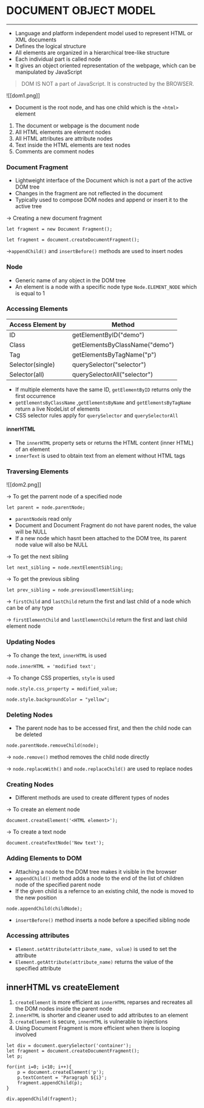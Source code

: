 # DOCUMENT OBJECT MODEL
----
- Language and platform independent model used to represent HTML or XML documents
- Defines the logical structure
- All elements are organized in a hierarchical tree-like structure
- Each individual part is called node
- It gives an object oriented representation of the webpage, which can be manipulated by JavaScript

> DOM IS NOT a part of JavaScript. It is constructed by the BROWSER.

![[dom1.png]]
- Document is the root node, and has one child which is the `<html>` element

1. The document or webpage is the document node
2. All HTML elements are element nodes
3. All HTML attributes are attribute nodes 
4. Text inside the HTML elements are text nodes
5. Comments are comment nodes

### Document Fragment
- Lightweight interface of the Document which is not a part of the active DOM tree
- Changes in the fragment are not reflected in the document
- Typically used to compose DOM nodes and append or insert it to the active tree

-> Creating a new document fragment
```
let fragment = new Document Fragment();
```

```
let fragment = document.createDocumentFragment();
```

->`appendChild()` and `insertBefore()` methods are used to insert nodes

### Node
- Generic name of any object in the DOM tree
- An element is a node with a specific node type `Node.ELEMENT_NODE` which is equal to 1


### Accessing Elements

| Access Element by | Method                         |
| ----------------- | ------------------------------ |
| ID                | getElementByID("demo")         |
| Class             | getElementsByClassName("demo") |
| Tag               | getElementsByTagName("p")      |
| Selector(single)  | querySelector("selector")      |
| Selector(all)     | querySelectorAll("selector")   |

- If multiple elements have the same ID,  `getElementByID` returns only the first occurrence
- `getElementsByClassName` ,`getElementsByName` and `getElementsByTagName` return a live NodeList of elements
- CSS selector rules apply for `querySelector` and `querySelectorAll`

#### innerHTML
- The `innerHTML` property sets or returns the HTML content (inner HTML) of an element
- `innerText` is used to obtain text from an element without HTML tags

### Traversing Elements

![[dom2.png]]

-> To get the parrent node of a specified node
```
let parent = node.parentNode;
```
- `parentNode`is read only
- Document and Document Fragment do not have parent nodes, the value will be NULL
- If a new node which hasnt been attached to the DOM tree, its parent node value will also be NULL

-> To get the next sibling 
```
let next_sibling = node.nextElementSibling;
```

-> To get the previous sibling
```
let prev_sibling = node.previousElementSibling;
```

-> `firstChild` and `lastChild` return the first and last child of a node which can be of any type

-> `firstElementChild` and `lastElementChild` return the first and last child element node


### Updating Nodes
-> To change the text, `innerHTML` is used
```
node.innerHTML = 'modified text';
```

-> To change CSS properties, `style` is used
```
node.style.css_property = modified_value;
```
```
node.style.backgroundColor = "yellow";
```

### Deleting Nodes
- The parent node has to be accessed first, and then the child node can be deleted
```
node.parentNode.removeChild(node);
```

-> `node.remove()` method removes the child node directly

->  `node.replaceWith()` and `node.replaceChild()` are used to replace nodes

### Creating Nodes
- Different methods are used to create different types of nodes

-> To create an element node
```
document.createElement('<HTML element>');
```

-> To create a text node
```
document.createTextNode('New text');
```

### Adding Elements to DOM
- Attaching a node to the DOM tree makes it visible in the browser
- `appendChild()` method adds a node to the end of the list of children node of the specified parent node
- If the given child is a refernce to an existing child, the node is moved to the new position
```
node.appendChild(childNode);
```

- `insertBefore()` method inserts a node before a specified sibling node

### Accessing attributes
- `Element.setAttribute(attribute_name, value)` is used to set the attribute
- `Element.getAttribute(attribute_name)` returns the value of the specified attribute


## innerHTML vs createElement
1. `createElement` is more efficient as `innerHTML` reparses and recreates all the DOM nodes inside the parent node
2. `innerHTML` is shorter and cleaner used to add attributes to an element
3. `createElement` is secure, `innerHTML` is vulnerable to injections
4. Using Document Fragment is more efficient when there is looping involved

```
let div = document.querySelector('container');
let fragment = document.createDocumentFragment();
let p;

for(int i=0; i<10; i++){
	p = document.createElement('p');
	p.textContent = 'Paragraph ${i}';
	fragment.appendChild(p);
}

div.appendChild(fragment);
```